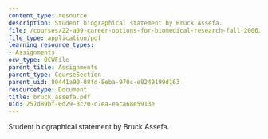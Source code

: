 ```yaml
---
content_type: resource
description: Student biographical statement by Bruck Assefa.
file: /courses/22-a09-career-options-for-biomedical-research-fall-2006/257d89bf0d298c20c7eaeaca68e5913e_bruck_assefa.pdf
file_type: application/pdf
learning_resource_types:
- Assignments
ocw_type: OCWFile
parent_title: Assignments
parent_type: CourseSection
parent_uid: 80441a90-08fd-8eba-970c-e8249199d163
resourcetype: Document
title: bruck_assefa.pdf
uid: 257d89bf-0d29-8c20-c7ea-eaca68e5913e
---
```

Student biographical statement by Bruck Assefa.

